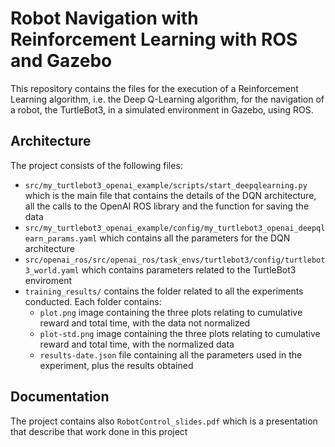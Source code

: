 # Robot Navigation with Reinforcement Learning with ROS and Gazebo

This repository contains the files for the execution of a Reinforcement Learning algorithm, i.e. the Deep Q-Learning algorithm, for the navigation of a robot, the TurtleBot3, in a simulated environment in Gazebo, using ROS.

## Architecture

The project consists of the following files:
- `src/my_turtlebot3_openai_example/scripts/start_deepqlearning.py` which is the main file that contains the details of the DQN architecture, all the calls to the OpenAI ROS library and the function for saving the data
- `src/my_turtlebot3_openai_example/config/my_turtlebot3_openai_deepqlearn_params.yaml` which contains all the parameters for the DQN architecture
- `src/openai_ros/src/openai_ros/task_envs/turtlebot3/config/turtlebot3_world.yaml` which contains parameters related to the TurtleBot3 enviroment
- `training_results/` contains the folder related to all the experiments conducted. Each folder contains:
  * `plot.png` image containing the three plots relating to cumulative reward and total time, with the data not normalized
  * `plot-std.png` image containing the three plots relating to cumulative reward and total time, with the normalized data
  * `results-date.json` file containing all the parameters used in the experiment, plus the results obtained

## Documentation

The project contains also `RobotControl_slides.pdf` which is a presentation that describe that work done in this project
